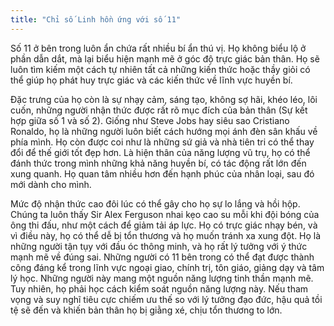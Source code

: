 ```yaml
---
title: "Chỉ số Linh hồn ứng với số 11"
---
```

Số 11 ở bên trong luôn ẩn chứa rất nhiều bí ẩn thú vị. Họ không biểu lộ ở phần dẫn dắt, mà lại biểu hiện mạnh mẽ ở góc độ trực giác bản thân. Họ sẽ luôn tìm kiếm một cách tự nhiên tất cả những kiến thức hoặc thầy giỏi có thể giúp họ phát huy trực giác và các kiến thức về lĩnh vực huyền bí. 

Đặc trưng của họ còn là sự nhạy cảm, sáng tạo, không sợ hãi, khéo léo, lôi cuốn, những người nhận thức được rất rõ mục đích của bản thân (Sự kết hợp giữa số 1 và số 2). Giống như Steve Jobs hay siêu sao Cristiano Ronaldo, họ là những người luôn biết cách hướng mọi ánh đèn sân khấu về phía mình. Họ còn được coi như là những sứ giả và nhà tiên tri có thể thay đổi để thế giới tốt đẹp hơn. 
Là hiện thân của năng lượng vũ trụ, họ có thể đánh thức trong mình những khả năng huyền bí, có tác động rất lớn đến xung quanh. Họ quan tâm nhiều hơn đến hạnh phúc của nhân loại, sau đó mới dành cho mình. 

Mức độ nhận thức cao đôi lúc có thể gây cho họ sự lo lắng và hồi hộp. Chúng ta luôn thấy Sir Alex Ferguson nhai kẹo cao su mỗi khi đội bóng của ông thi đấu, như một cách để giảm tải áp lực. Họ có trực giác nhạy bén, và vì điều này, họ có thể dễ bị tổn thương và họ muốn tránh xa xung đột. Họ là những người tận tụy với đầu óc thông minh, và họ rất lý tưởng với ý thức mạnh mẽ về đúng sai. 
Những người có 11 bên trong có thể đạt được thành công đáng kể trong lĩnh vực ngoại giao, chính trị, tôn giáo, giảng dạy và tâm lý học. Những người này mang một nguồn năng lượng tinh thần mạnh mẽ. Tuy nhiên, họ phải học cách kiểm soát nguồn năng lượng này. Nếu tham vọng và suy nghĩ tiêu cực chiếm ưu thế so với lý tưởng đạo đức, hậu quả tồi tệ sẽ đến và khiến bản thân họ bị giằng xé, chịu tổn thương to lớn.
